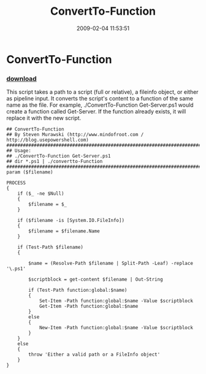 ﻿---
pid:            849
poster:         Steven Murawski
title:          ConvertTo-Function
date:           2009-02-04 11:53:51
format:         posh
parent:         0
parent:         0

---

# ConvertTo-Function

### [download](849.ps1)

This script takes a path to a script (full or relative), a fileinfo object, or either as pipeline input.  It converts the script's content to a function of the same name as the file.  For example, ./ConvertTo-Function Get-Server.ps1 would create a function called Get-Server.  If the function already exists, it will replace it with the new script.

```posh
## ConvertTo-Function
## By Steven Murawski (http://www.mindofroot.com / http://blog.usepowershell.com)
###################################################################################################
## Usage:
## ./ConvertTo-Function Get-Server.ps1 
## dir *.ps1 | ./convertto-Function
###################################################################################################
param ($filename)

PROCESS
{
	if ($_ -ne $Null)
	{
		$filename = $_
	}
	
	if ($filename -is [System.IO.FileInfo])
	{
		$filename = $filename.Name
	}
	
	if (Test-Path $filename) 
	{	
		
		$name = (Resolve-Path $filename | Split-Path -Leaf) -replace '\.ps1'	
		
		$scriptblock = get-content $filename | Out-String
		
		if (Test-Path function:global:$name)
		{
			Set-Item -Path function:global:$name -Value $scriptblock 
			Get-Item -Path function:global:$name
		}
		else
		{
			New-Item -Path function:global:$name -Value $scriptblock
		}
	}
	else 
	{
		throw 'Either a valid path or a FileInfo object'
	}
}
```
